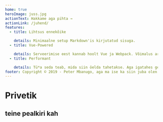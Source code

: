 ```yaml
---
home: true
heroImage: juss.jpg
actionText: Hakkame aga pihta →
actionLink: /juhend/
features:
  - title: Lihtsus ennekõike

    details: Minimaalne setup Markdown'is kirjutatud sisuga.
  - title: Vue-Powered

    details: Serveerimise eest kannab hoolt Vue ja Webpack. Võimalus arendada oma teemasid.
  - title: Performant

    details: Tü*a seda teab, mida siin öelda tahetakse. Aga igatahes genereerib staatilised HTML-id.
footer: Copyright © 2019 - Peter Mbanugo, aga ma ise ka siin juba olen palju kirjutanud.
---
```

# Privetik
## teine pealkiri kah